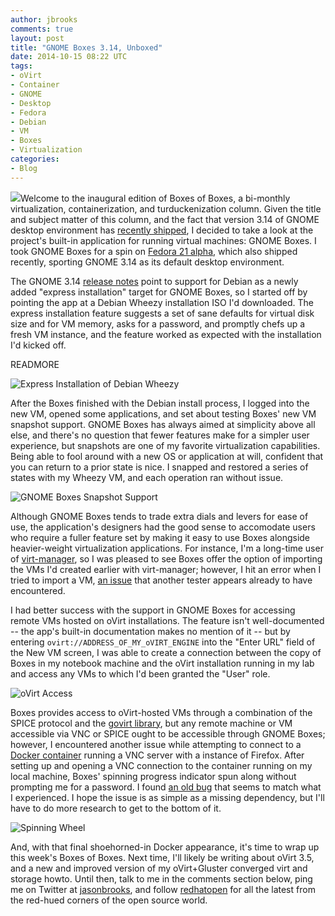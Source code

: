 ```yaml
---
author: jbrooks
comments: true
layout: post
title: "GNOME Boxes 3.14, Unboxed"
date: 2014-10-15 08:22 UTC
tags:
- oVirt
- Container
- GNOME
- Desktop
- Fedora
- Debian
- VM
- Boxes
- Virtualization
categories:
- Blog
---
```


![](blog/gnome-boxes.png)Welcome to the inaugural edition of Boxes of Boxes, a bi-monthly virtualization, containerization, and turduckenization column. Given the title and subject matter of this column, and the fact that version 3.14 of GNOME desktop environment has [recently shipped](http://www.gnome.org/news/2014/09/gnome-3-14-released/), I decided to take a look at the project's built-in application for running virtual machines: GNOME Boxes. I took GNOME Boxes for a spin on [Fedora 21 alpha](http://fedoraproject.org/wiki/F21_Alpha_release_announcement), which also shipped recently, sporting GNOME 3.14 as its default desktop environment.

The GNOME 3.14 [release notes](https://help.gnome.org/misc/release-notes/3.14/more.html.en) point to support for Debian as a newly added "express installation" target for GNOME Boxes, so I started off by pointing the app at a Debian Wheezy installation ISO I'd downloaded. The express installation feature suggests a set of sane defaults for virtual disk size and for VM memory, asks for a password,  and promptly chefs up a fresh VM instance, and the feature worked as expected with the installation I'd kicked off.

READMORE

![Express Installation of Debian Wheezy](blog/BoB-express-install.png)

After the Boxes finished with the Debian install process, I logged into the new VM, opened some applications, and set about testing Boxes' new VM snapshot support. GNOME Boxes has always aimed at simplicity above all else, and there's no question that fewer features make for a simpler user experience, but snapshots are one of my favorite virtualization capabilities. Being able to fool around with a new OS or application at will, confident that you can return to a prior state is nice. I snapped and restored a series of states with my Wheezy VM, and each operation ran without issue.

![GNOME Boxes Snapshot Support](blog/BoB-snapshot-support.png)

Although GNOME Boxes tends to trade extra dials and levers for ease of use, the application's designers had the good sense to accomodate users who require a fuller feature set by making it easy to use Boxes alongside heavier-weight virtualization applications. For instance, I'm a long-time user of [virt-manager](http://virt-manager.org/), so I was pleased to see Boxes offer the option of importing the VMs I'd created earlier with virt-manager; however, I hit an error when I tried to import a VM, [an issue](https://bugzilla.gnome.org/show_bug.cgi?id=736097) that another tester appears already to have encountered.

I had better success with the support in GNOME Boxes for accessing remote VMs hosted on oVirt installations. The feature isn't well-documented -- the app's built-in documentation makes no mention of it -- but by entering `ovirt://ADDRESS_OF_MY_oVIRT_ENGINE` into the "Enter URL" field of the New VM screen, I was able to create a connection between the copy of Boxes in my notebook machine and the oVirt installation running in my lab and access any VMs to which I'd been granted the "User" role.

![oVirt Access](blog/BoB-ovirt-access.png)

Boxes provides access to oVirt-hosted VMs through a combination of the SPICE protocol and the [govirt library](https://github.com/GNOME/libgovirt), but any remote machine or VM accessible via VNC or SPICE ought to be accessible through GNOME Boxes; however, I encountered another issue while attempting to connect to a [Docker container](https://github.com/fedora-cloud/Fedora-Dockerfiles/tree/master/firefox) running a VNC server with a instance of Firefox. After setting up and opening a VNC connection to the container running on my local machine, Boxes' spinning progress indicator spun along without prompting me for a password. I found [an old bug](https://bugzilla.gnome.org/show_bug.cgi?id=686560) that seems to match what I experienced. I hope the issue is as simple as a missing dependency, but I'll have to do more research to get to the bottom of it.

![Spinning Wheel](blog/BoB-spinning-wheel.png)

And, with that final shoehorned-in Docker appearance, it's time to wrap up this week's Boxes of Boxes. Next time, I'll likely be writing about oVirt 3.5, and a new and improved version of my oVirt+Gluster converged virt and storage howto. Until then, talk to me in the comments section below, ping me on Twitter at [jasonbrooks](https://twitter.com/jasonbrooks), and follow [redhatopen](https://twitter.com/redhatopen) for all the latest from the red-hued corners of the open source world.
